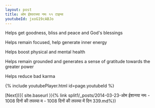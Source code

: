 ```yaml
---
layout: post
title: ओम ईश्वराच्या नमः ११ टाइम्स
youtubeId: jxoG19cABJo
---
```

 
 
Helps get goodness, bliss and peace and God's blessings
 
Helps remain focused, help generate inner energy 
 
Helps boost physical and mental health 
 
Helps remain grounded and generates a sense of gratitude towards the greater power 
 
Helps reduce bad karma
 
 
 
 


{% include youtubePlayer.html id=page.youtubeId %}
 
[Next]({{ site.baseurl }}{% link  split1/_posts/2014-03-23-ओम ईशानया नमः - 1008 दिनों की तपस्या म - 1008 दिनों की तपस्या में दिन 339.md%})
 
